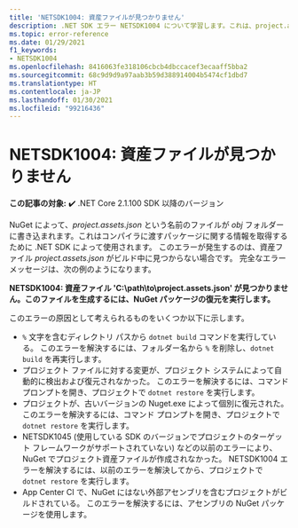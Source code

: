 ```yaml
---
title: 'NETSDK1004: 資産ファイルが見つかりません'
description: .NET SDK エラー NETSDK1004 について学習します。これは、project.assets.json ファイルが見つからない場合に発生します。
ms.topic: error-reference
ms.date: 01/29/2021
f1_keywords:
- NETSDK1004
ms.openlocfilehash: 8416063fe318106cbcb4dbccacef3ecaaff5bba2
ms.sourcegitcommit: 68c9d9d9a97aab3b59d388914004b5474cf1dbd7
ms.translationtype: HT
ms.contentlocale: ja-JP
ms.lasthandoff: 01/30/2021
ms.locfileid: "99216436"
---
```

# <a name="netsdk1004-assets-file-not-found"></a>NETSDK1004: 資産ファイルが見つかりません

**この記事の対象:** ✔️ .NET Core 2.1.100 SDK 以降のバージョン

NuGet によって、*project.assets.json* という名前のファイルが *obj* フォルダーに書き込まれます。これはコンパイラに渡すパッケージに関する情報を取得するために .NET SDK によって使用されます。 このエラーが発生するのは、資産ファイル *project.assets.json* がビルド中に見つからない場合です。 完全なエラー メッセージは、次の例のようになります。

**NETSDK1004: 資産ファイル 'C:\path\to\project.assets.json' が見つかりません。このファイルを生成するには、NuGet パッケージの復元を実行します。**

このエラーの原因として考えられるものをいくつか以下に示します。

* `%` 文字を含むディレクトリ パスから `dotnet build` コマンドを実行している。 このエラーを解決するには、フォルダー名から `%` を削除し、`dotnet build` を再実行します。
* プロジェクト ファイルに対する変更が、プロジェクト システムによって自動的に検出および復元されなかった。 このエラーを解決するには、コマンド プロンプトを開き、プロジェクトで `dotnet restore` を実行します。
* プロジェクトが、古いバージョンの Nuget.exe によって個別に復元された。 このエラーを解決するには、コマンド プロンプトを開き、プロジェクトで `dotnet restore` を実行します。
* NETSDK1045 (使用している SDK のバージョンでプロジェクトのターゲット フレームワークがサポートされていない) などの以前のエラーにより、NuGet でプロジェクト資産ファイルが作成されなかった。 NETSDK1004 エラーを解決するには、以前のエラーを解決してから、プロジェクトで `dotnet restore` を実行します。
* App Center CI で、NuGet にはない外部アセンブリを含むプロジェクトがビルドされている。 このエラーを解決するには、アセンブリの NuGet パッケージを使用します。
